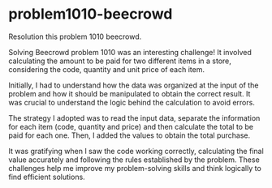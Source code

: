 # problem1010-beecrowd
Resolution this problem 1010 beecrowd. <br>
<p> Solving Beecrowd problem 1010 was an interesting challenge! It involved calculating the amount to be paid for two different items in a store, considering the code, quantity and unit price of each item.

Initially, I had to understand how the data was organized at the input of the problem and how it should be manipulated to obtain the correct result. It was crucial to understand the logic behind the calculation to avoid errors.

The strategy I adopted was to read the input data, separate the information for each item (code, quantity and price) and then calculate the total to be paid for each one. Then, I added the values ​​to obtain the total purchase.

It was gratifying when I saw the code working correctly, calculating the final value accurately and following the rules established by the problem. These challenges help me improve my problem-solving skills and think logically to find efficient solutions.<p/>
